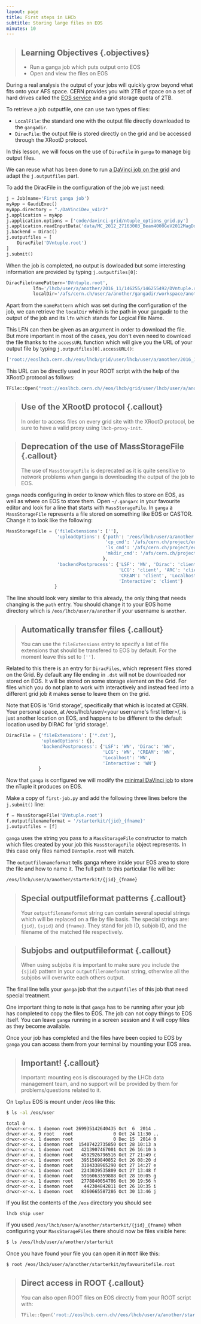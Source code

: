```yaml
---
layout: page
title: First steps in LHCb
subtitle: Storing large files on EOS
minutes: 10
---
```


> ## Learning Objectives {.objectives}
>
> * Run a ganga job which puts output onto EOS
> * Open and view the files on EOS

During a real analysis the output of your jobs will quickly grow
beyond what fits onto your AFS space. CERN provides you with 2TB of
space on a set of hard drives called the [EOS
service](http://information-technology.web.cern.ch/services/eos-service) and
a grid storage quota of 2TB.

To retrieve a job outputfile, one can use two types of files:  
- `LocalFile`: the standard one with the output file directly downloaded to
the `gangadir`.  
- `DiracFile`: the output file is stored directly on the grid and be accessed
through the XRootD protocol.  

In this lesson, we will focus on the use of `DiracFile` in `ganga` to manage big
output files.

We can reuse what has been done to run [a DaVinci job on the
grid](https://lhcb.github.io/first-analysis-steps/davinci-grid.html) and adapt
the `j.outputfiles` part.

To add the DiracFile in the configuration of the job we just need:
```python
j = Job(name='First ganga job')
myApp = GaudiExec()
myApp.directory = "./DaVinciDev_v41r2"
j.application = myApp
j.application.options = ['code/davinci-grid/ntuple_options_grid.py']
j.application.readInputData('data/MC_2012_27163003_Beam4000GeV2012MagDownNu2.5Pythia8_Sim08e_Digi13_Trig0x409f0045_Reco14a_Stripping20NoPrescalingFlagged_ALLSTREAMS.DST.py')
j.backend = Dirac()
j.outputfiles = [
    DiracFile('DVntuple.root')
]
j.submit()
```

When the job is completed, no output is dowloaded but some interesting
information are provided by typing `j.outputfiles[0]`:

```python
DiracFile(namePattern='DVntuple.root',
          lfn='/lhcb/user/a/another/2016_11/146255/146255492/DVntuple.root',
          localDir='/afs/cern.ch/user/a/another/gangadir/workspace/another/LocalXML/129/output')
```
Apart from the `namePattern` which was set during the configuration of the job,
we can retrieve the `localDir` which is the path in your gangadir to the output
of the job and its `lfn` which stands for Logical File Name.

This LFN can then be given as an argument in order to download the file. But
more important in most of the cases, you don't even need to download the file
thanks to the `accessURL` function which will give you the URL of your output
file by typing `j.outputfiles[0].accessURL()`:

```python
['root://eoslhcb.cern.ch//eos/lhcb/grid/user/lhcb/user/a/another/2016_11/146255/146255492/DVntuple.root']
```

This URL can be directly used in your ROOT script with the help of the XRootD
protocol as follows:  

```python
TFile::Open("root://eoslhcb.cern.ch//eos/lhcb/grid/user/lhcb/user/a/another/2016_11/146255/146255492/DVntuple.root")  
```  

> ## Use of the XRootD protocol  {.callout}
> In order to access files on every grid site with the XRootD protocol, be sure
> to have a valid proxy using `lhcb-proxy-init`.

> ## Deprecation of the use of MassStorageFile {.callout}
> The use of `MassStorageFile` is deprecated as it is quite sensitive to network problems when ganga is downloading the output of the job to EOS. 

`ganga` needs configuring in order to know which files to store on
EOS, as well as where on EOS to store them. Open `~/.gangarc` in your
favourite editor and look for a line that starts with
`MassStorageFile`. In `ganga` a `MassStorageFile` represents a file
stored on something like EOS or CASTOR.  Change it to look like the
following:

```python
MassStorageFile = {'fileExtensions': [''],
                   'uploadOptions': {'path': '/eos/lhcb/user/a/another',
                                     'cp_cmd': '/afs/cern.ch/project/eos/installation/lhcb/bin/eos.select cp',
                                     'ls_cmd': '/afs/cern.ch/project/eos/installation/lhcb/bin/eos.select ls',
                                     'mkdir_cmd': '/afs/cern.ch/project/eos/installation/lhcb/bin/eos.select mkdir'
                                    },
                   'backendPostprocess': {'LSF': 'WN', 'Dirac': 'client',
                                          'LCG': 'client', 'ARC': 'client', 
                                          'CREAM': 'client', 'Localhost': 'WN',
                                          'Interactive': 'client'}
                  }
```

The line should look very similar to this already, the only thing that
needs changing is the `path` entry. You should change it to your EOS home directory
which is `/eos/lhcb/user/a/another` if your username is `another`.

> ## Automatically transfer files {.callout}
>
> You can use the `fileExtensions` entry to specify a list of file
> extensions that should be transfered to EOS by default. For the
> moment leave this set to `['']`.

Related to this there is an entry for `DiracFiles`, which represent
files stored on the Grid. By default any file ending in `.dst` will
not be downloaded nor stored on EOS. It will be stored on some storage
element on the Grid. For files which you do not plan to work with
interactively and instead feed into a different grid job it makes
sense to leave them on the grid.

Note that EOS is 'Grid storage', specifically that which is located at CERN. Your personal space, at /eos/lhcb/user/<your username's first letter>/<your username>, is just another location on EOS, and happens to be different to the default location used by DIRAC for 'grid storage'.

```python
DiracFile = {'fileExtensions': ['*.dst'],
             'uploadOptions': {},
             'backendPostprocess': {'LSF': 'WN', 'Dirac': 'WN',
                                    'LCG': 'WN', 'CREAM': 'WN',
                                    'Localhost': 'WN',
                                    'Interactive': 'WN'}
            }
```

Now that `ganga` is configured we will modify the [minimal DaVinci
job](minimal-dv-job.html) to store the nTuple it produces on EOS.

Make a copy of `first-job.py` and add the following three lines
before the `j.submit()` line:

```python
f = MassStorageFile('DVntuple.root')
f.outputfilenameformat = '/starterkit/{jid}_{fname}'
j.outputfiles = [f] 
```

`ganga` uses the string you pass to a `MassStorageFile` constructor to
match which files created by your job this `MassStorageFile` object
represents. In this case only files named `DVntuple.root` will match.

The `outputfilenameformat` tells ganga where inside your EOS area to
store the file and how to name it. The full path to this particular
file will be:

```bash
/eos/lhcb/user/a/another/starterkit/{jid}_{fname}
```

> ## Special outputfileformat patterns {.callout}
>
> Your `outputfilenameformat` string can contain several special
> strings which will be replaced on a file by file basis. The special
> strings are: `{jid}`, `{sjid}` and `{fname}`. They stand for job ID,
> subjob ID, and the filename of the matched file respectively.

> ## Subjobs and outputfileformat {.callout}
>
> When using subjobs it is important to make sure you include the
> `{sjid}` pattern in your `outputfilenameformat` string, otherwise
> all the subjobs will overwrite each others output.

The final line tells your `ganga` job that the `outputfiles` of this
job that need special treatment.

One important thing to note is that `ganga` has to be running after
your job has completed to copy the files to EOS. The job can not
copy things to EOS itself. You can leave `ganga` running in a
screen session and it will copy files as they
become available.

Once your job has completed and the files have been copied to
EOS by `ganga` you can access them from your terminal by mounting
your EOS area.

> ## Important! {.callout}
> Important: mounting eos is discouraged by the LHCb data management team,
> and no support will be provided by them for problems/questions related to it.

On `lxplus` EOS is mount under /eos like this:

```bash
$ ls -al /eos/user
```

```output
total 0
drwxr-xr-x. 1 daemon root 269935142640435 Oct  6  2014 .
drwxr-xr-x. 9 root   root               0 Oct 24 11:30 ..
drwxr-xr-x. 1 daemon root               0 Dec 15  2014 0
drwxr-xr-x. 1 daemon root  15407422735850 Oct 28 10:13 a
drwxr-xr-x. 1 daemon root   4213907467001 Oct 26 16:10 b
drwxr-xr-x. 1 daemon root   4592926796516 Oct 27 21:49 c
drwxr-xr-x. 1 daemon root   3951569840852 Oct 26 08:20 d
drwxr-xr-x. 1 daemon root   3104338965290 Oct 27 14:27 e
drwxr-xr-x. 1 daemon root   2243039535809 Oct 27 13:48 f
drwxr-xr-x. 1 daemon root   5916063359888 Oct 28 10:05 g
drwxr-xr-x. 1 daemon root   2778840054706 Oct 30 19:56 h
drwxr-xr-x. 1 daemon root    442304842811 Oct 26 10:35 i
drwxr-xr-x. 1 daemon root   8360665587286 Oct 30 13:46 j
```

If you list the contents of the `/eos` directory you should see

```output
lhcb ship user
```

If you used `/eos/lhcb/user/a/another/starterkit/{jid}_{fname}` when
configuring your `MassStorageFiles` there should now be files
visible here:

```bash
$ ls /eos/lhcb/user/a/another/starterkit
```

Once you have found your file you can open it in `ROOT` like this:

```bash
$ root /eos/lhcb/user/a/another/starterkit/myfavouritefile.root
```

> ## Direct access in ROOT {.callout}
>
> You can also open ROOT files on EOS directly from your ROOT
> script with:
> ```python
> TFile::Open('root://eoslhcb.cern.ch//eos/lhcb/user/a/another/starterkit/myfavouritefile.root')
> ```
